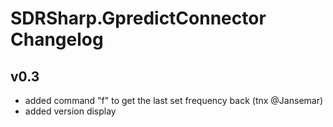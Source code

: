 # SDRSharp.GpredictConnector Changelog

## v0.3
* added command "f" to get the last set frequency back (tnx @Jansemar)
* added version display
